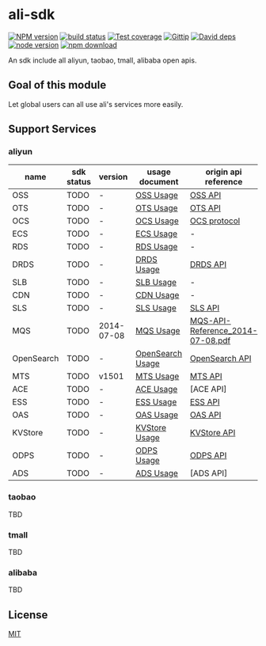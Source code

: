 ali-sdk
=======

[![NPM version][npm-image]][npm-url]
[![build status][travis-image]][travis-url]
[![Test coverage][coveralls-image]][coveralls-url]
[![Gittip][gittip-image]][gittip-url]
[![David deps][david-image]][david-url]
[![node version][node-image]][node-url]
[![npm download][download-image]][download-url]

[npm-image]: https://img.shields.io/npm/v/ali-sdk.svg?style=flat-square
[npm-url]: https://npmjs.org/package/ali-sdk
[travis-image]: https://img.shields.io/travis/node-modules/ali-sdk.svg?style=flat-square
[travis-url]: https://travis-ci.org/node-modules/ali-sdk
[coveralls-image]: https://img.shields.io/coveralls/node-modules/ali-sdk.svg?style=flat-square
[coveralls-url]: https://coveralls.io/r/node-modules/ali-sdk?branch=master
[gittip-image]: https://img.shields.io/gittip/fengmk2.svg?style=flat-square
[gittip-url]: https://www.gittip.com/fengmk2/
[david-image]: https://img.shields.io/david/node-modules/ali-sdk.svg?style=flat-square
[david-url]: https://david-dm.org/node-modules/ali-sdk
[node-image]: https://img.shields.io/badge/node.js-%3E=_0.11.14-green.svg?style=flat-square
[node-url]: http://nodejs.org/download/
[download-image]: https://img.shields.io/npm/dm/ali-sdk.svg?style=flat-square
[download-url]: https://npmjs.org/package/ali-sdk

An sdk include all aliyun, taobao, tmall, alibaba open apis.

## Goal of this module

Let global users can all use ali's services more easily.

## Support Services

### aliyun

name | sdk status | version | usage document | origin api reference
---  | ---        | ---     | ---            | ---
OSS  | TODO       | -       | [OSS Usage]    | [OSS API](http://docs.aliyun.com/#/oss/api-reference/abstract)
OTS  | TODO       | -       | [OTS Usage]    | [OTS API](http://docs.aliyun.com/#/ots/API-Reference/actions&ActionsSummary)
OCS  | TODO       | -       | [OCS Usage]    | [OCS protocol](http://docs.aliyun.com/#/ocs/Getting-Started/ocs-supported-protocol)
ECS  | TODO       | -       | [ECS Usage]    | -
RDS  | TODO       | -       | [RDS Usage]    | -
DRDS | TODO       | -       | [DRDS Usage]   | [DRDS API](http://help.aliyun.com/knowledge_detail.htm?knowledgeId=5974369)
SLB  | TODO       | -       | [SLB Usage]    | -
CDN  | TODO       | -       | [CDN Usage]    | -
SLS  | TODO       | -       | [SLS Usage]    | [SLS API](http://docs.aliyun.com/#/sls/api/overview)
MQS  | TODO       | 2014-07-08 | [MQS Usage] | [MQS-API-Reference_2014-07-08.pdf](http://imgs-storage.cdn.aliyuncs.com/help/mqs/MQS-API-Reference_2014-07-08.pdf)
OpenSearch | TODO | - | [OpenSearch Usage] | [OpenSearch API](http://help.opensearch.aliyun.com/index.php?title=API%E6%96%87%E6%A1%A3)
MTS | TODO       | v1501 | [MTS Usage] | [MTS API](http://imgs-storage.cdn.aliyuncs.com/help/mts/%E9%98%BF%E9%87%8C%E4%BA%91%E5%A4%9A%E5%AA%92%E4%BD%93%E8%BD%AC%E7%A0%81%E6%9C%8D%E5%8A%A1API%E5%8F%82%E8%80%83%E6%89%8B%E5%86%8Cv1501.pdf)
ACE | TODO       | - | [ACE Usage] | [ACE API]
ESS | TODO       | - | [ESS Usage] | [ESS API](http://imgs-storage.cdn.aliyuncs.com/help/ess/%E5%BC%B9%E6%80%A7%E4%BC%B8%E7%BC%A9%E6%9C%8D%E5%8A%A1API%E6%89%8B%E5%86%8C.pdf)
OAS | TODO       | - | [OAS Usage] | [OAS API](http://help.aliyun.com/knowledge_detail.htm?knowledgeId=5974642)
KVStore | TODO   | - | [KVStore Usage] | [KVStore API](http://docs.aliyun.com/#/kvstore/quick-start/kvstore-redis-command)
ODPS | TODO      | - | [ODPS Usage] | [ODPS API](http://docs.aliyun.com/#/odps)
ADS | TODO       | - | [ADS Usage] | [ADS API]

### taobao

TBD

### tmall

TBD

### alibaba

TBD

## License

[MIT](LICENSE)


[OSS Usage]: docs/oss.md
[OTS Usage]: docs/ots.md
[OCS Usage]: docs/ocs.md
[ECS Usage]: docs/ecs.md
[RDS Usage]: docs/rds.md
[SLB Usage]: docs/slb.md
[CDN Usage]: docs/cdn.md
[SLS Usage]: docs/sls.md
[MQS Usage]: docs/mqs.md
[OpenSearch Usage]: docs/openserach.md
[MTS Usage]: docs/mts.md
[ACE Usage]: docs/ace.md
[ESS Usage]: docs/ess.md
[DRDS Usage]: docs/drds.md
[OAS Usage]: docs/oas.md
[KVStore Usage]: docs/kvstore.md
[ODPS Usage]: docs/odps.md
[ADS Usage]: docs/ads.md
